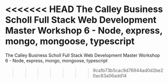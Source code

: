 <<<<<<< HEAD
The Calley Business Scholl Full Stack Web Development Master Workshop 6 - Node, express, mongo, mongoose, typescript
=======
The Calley Business Scholl
Full Stack Web Development Master
Workshop 6 - Node, express, mongo, mongoose, typescript
>>>>>>> 9ca1b73b5cac9d76944ad0d2be20ac83a06add14
